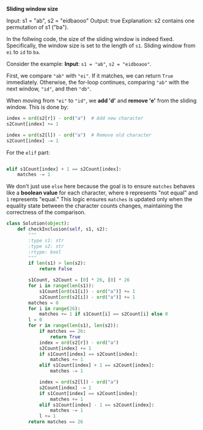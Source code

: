 **Sliding window size**

Input: s1 = "ab", s2 = "eidbaooo"
Output: true
Explanation: s2 contains one permutation of s1 ("ba").

In the follwing code, the size of the sliding window is indeed fixed. Specifically, the window size is set to the length of `s1`. Sliding window from `ei` to `id` to `ba`.


Consider the example: **Input**: `s1 = "ab"`, `s2 = "eidboaoo"`.

First, we compare `"ab"` with `"ei"`. If it matches, we can return `True` immediately. Otherwise, the for-loop continues, comparing `"ab"` with the next window, `"id"`, and then `"db"`.

When moving from `"ei"` to `"id"`, we **add 'd'** and **remove 'e'** from the sliding window. This is done by:
```python
index = ord(s2[r]) - ord("a")  # Add new character
s2Count[index] += 1

index = ord(s2[l]) - ord("a")  # Remove old character
s2Count[index] -= 1
```
For the `elif` part:

```python

elif s1Count[index] + 1 == s2Count[index]:
    matches -= 1
```

We don't just use `else` here because the goal is to ensure `matches` behaves like a **boolean value** for each character, where `0` represents "not equal" and `1` represents "equal." This logic ensures `matches` is updated only when the equality state between the character counts changes, maintaining the correctness of the comparison.



```python
class Solution(object):
    def checkInclusion(self, s1, s2):
        """
        :type s1: str
        :type s2: str
        :rtype: bool
        """
        if len(s1) > len(s2):
            return False

        s1Count, s2Count = [0] * 26, [0] * 26
        for i in range(len(s1)):
            s1Count[ord(s1[i]) - ord("a")] += 1
            s2Count[ord(s2[i]) - ord("a")] += 1
        matches = 0
        for i in range(26):
            matches += 1 if s1Count[i] == s2Count[i] else 0
        l = 0
        for r in range(len(s1), len(s2)):
            if matches == 26:
                return True
            index = ord(s2[r]) - ord("a")
            s2Count[index] += 1
            if s1Count[index] == s2Count[index]:
                matches += 1
            elif s1Count[index] + 1 == s2Count[index]:
                matches -= 1

            index = ord(s2[l]) - ord("a")
            s2Count[index] -= 1
            if s1Count[index] == s2Count[index]:
                matches += 1
            elif s1Count[index] - 1 == s2Count[index]:
                matches -= 1
            l += 1
        return matches == 26
```

